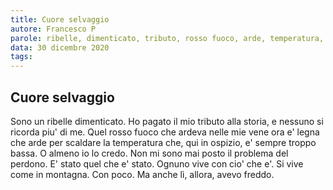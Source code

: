 ```yaml
---
title: Cuore selvaggio
autore: Francesco P
parole: ribelle, dimenticato, tributo, rosso fuoco, arde, temperatura, perdono, montagna
data: 30 dicembre 2020
tags: 
---
```

## Cuore selvaggio

Sono un ribelle dimenticato. Ho pagato il mio tributo alla storia, e nessuno si ricorda piu' di me.
Quel rosso fuoco che ardeva nelle mie vene ora e' legna che arde per scaldare la temperatura che, qui in ospizio,
e' sempre troppo bassa. O almeno io lo credo. Non mi sono mai posto il problema del perdono.
E' stato quel che e' stato. Ognuno vive con cio' che e'.
Si vive come in montagna. Con poco. Ma anche lì, allora, avevo freddo.